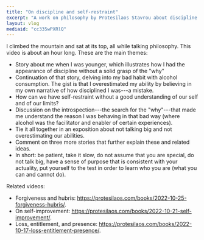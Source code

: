 ```yaml
---
title: "On discipline and self-restraint"
excerpt: "A work on philosophy by Protesilaos Stavrou about discipline and self-restraint."
layout: vlog
mediaid: "cc335wPXRlQ"
---
```


I climbed the mountain and sat at its top, all while talking
philosophy.  This video is about an hour long.  These are the main
themes:

* Story about me when I was younger, which illustrates how I had the
  appearance of discipline without a solid grasp of the "why"
* Continuation of that story, delving into my bad habit with alcohol
  consumption.  The gist is that I overestimated my ability by
  believing in my own narrative of how disciplined I was---a mistake.
* How can we have self-restraint without a good understanding of our
  self and of our limits?
* Discussion on the introspection---the search for the "why"---that
  made me understand the reason I was behaving in that bad way (where
  alcohol was the facilitator and enabler of certain experiences).
* Tie it all together in an exposition about not talking big and not
  overestimating our abilities.
* Comment on three more stories that further explain these and related
  ideas.
* In short: be patient, take it slow, do not assume that you are
  special, do not talk big, have a sense of purpose that is consistent
  with your actuality, put yourself to the test in order to learn who
  you are (what you can and cannot do).

Related videos:

* Forgiveness and hubris:
  <https://protesilaos.com/books/2022-10-25-forgiveness-hubris/>.
* On self-improvement:
  <https://protesilaos.com/books/2022-10-21-self-improvement/>.
* Loss, entitlement, and presence:
  <https://protesilaos.com/books/2022-10-17-loss-entitlement-presence/>.
